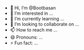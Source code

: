 - 👋 Hi, I’m @Bootbasan
- 👀 I’m interested in ...
- 🌱 I’m currently learning ...
- 💞️ I’m looking to collaborate on ...
- 📫 How to reach me ...
- 😄 Pronouns: ...
- ⚡ Fun fact: ...

<!---
Bootbasan/Bootbasan is a ✨ special ✨ repository because its `README.md` (this file) appears on your GitHub profile.
You can click the Preview link to take a look at your changes.
--->
